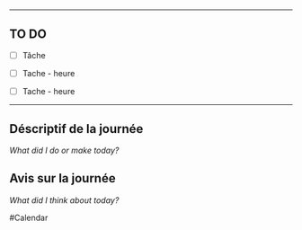 #


---
## TO DO

- [ ] Tâche 

- [ ] Tache - heure

- [ ] Tache - heure


---

## Déscriptif de la journée

*What did I do or make today?*

  

## Avis sur la journée

*What did I think about today?*


#Calendar